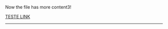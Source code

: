 

Now the file has more content3!



<a href="https://www.youtube.com/watch?v=n88MReEC27k&list=RDn88MReEC27k&start_radio=1">TESTE LINK</a>

---